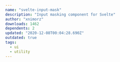 ```yaml
---
name: "svelte-input-mask"
description: "Input masking component for Svelte"
author: "xnimorz"
downloads: 1462
dependents: 2
updated: "2020-12-08T00:04:28.690Z"
outdated: true
tags: 
  - ui
  - utility
---
```

